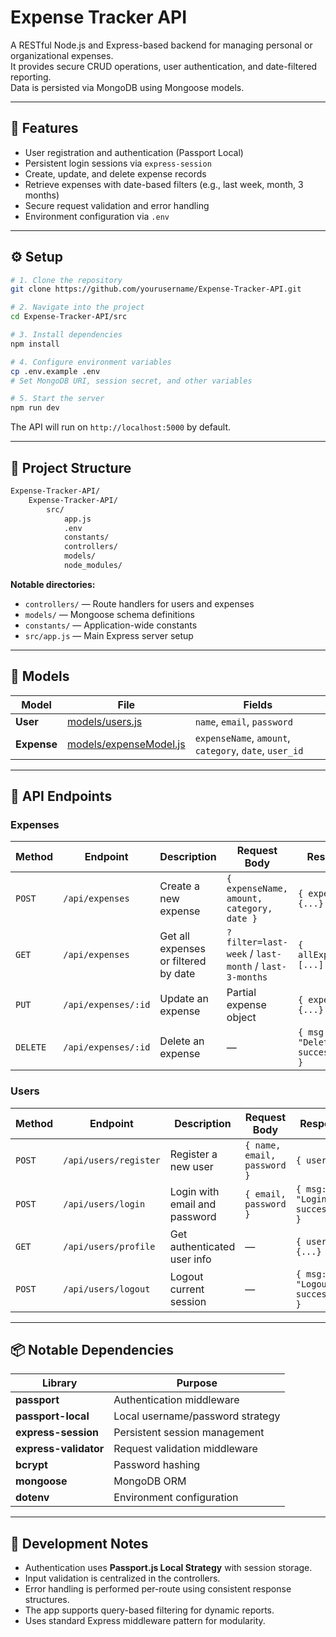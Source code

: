 # Expense Tracker API

A RESTful Node.js and Express-based backend for managing personal or organizational expenses.  
It provides secure CRUD operations, user authentication, and date-filtered reporting.  
Data is persisted via MongoDB using Mongoose models.

---

## 🧩 Features

- User registration and authentication (Passport Local)
- Persistent login sessions via `express-session`
- Create, update, and delete expense records
- Retrieve expenses with date-based filters (e.g., last week, month, 3 months)
- Secure request validation and error handling
- Environment configuration via `.env`

---

## ⚙️ Setup

```bash
# 1. Clone the repository
git clone https://github.com/yourusername/Expense-Tracker-API.git

# 2. Navigate into the project
cd Expense-Tracker-API/src

# 3. Install dependencies
npm install

# 4. Configure environment variables
cp .env.example .env
# Set MongoDB URI, session secret, and other variables

# 5. Start the server
npm run dev
```

The API will run on `http://localhost:5000` by default.

---

## 📁 Project Structure

```bash
Expense-Tracker-API/
    Expense-Tracker-API/
        src/
            app.js
            .env
            constants/
            controllers/
            models/
            node_modules/
```

**Notable directories:**
- `controllers/` — Route handlers for users and expenses  
- `models/` — Mongoose schema definitions  
- `constants/` — Application-wide constants  
- `src/app.js` — Main Express server setup  

---

## 🧠 Models

| Model | File | Fields |
|-------|------|--------|
| **User** | [models/users.js](src/models/users.js) | `name`, `email`, `password` |
| **Expense** | [models/expenseModel.js](src/models/expenseModel.js) | `expenseName`, `amount`, `category`, `date`, `user_id` |

---

## 🔌 API Endpoints

### **Expenses**

| Method | Endpoint | Description | Request Body | Response |
|--------|-----------|--------------|---------------|-----------|
| `POST` | `/api/expenses` | Create a new expense | `{ expenseName, amount, category, date }` | `{ expense: {...} }` |
| `GET` | `/api/expenses` | Get all expenses or filtered by date | `?filter=last-week` / `last-month` / `last-3-months` | `{ allExpenses: [...] }` |
| `PUT` | `/api/expenses/:id` | Update an expense | Partial expense object | `{ expense: {...} }` |
| `DELETE` | `/api/expenses/:id` | Delete an expense | — | `{ msg: "Deleted successfully" }` |

### **Users**

| Method | Endpoint | Description | Request Body | Response |
|--------|-----------|-------------|---------------|-----------|
| `POST` | `/api/users/register` | Register a new user | `{ name, email, password }` | `{ user }` |
| `POST` | `/api/users/login` | Login with email and password | `{ email, password }` | `{ msg: "Login successful" }` |
| `GET` | `/api/users/profile` | Get authenticated user info | — | `{ user: {...} }` |
| `POST` | `/api/users/logout` | Logout current session | — | `{ msg: "Logout successful" }` |

---

## 📦 Notable Dependencies

| Library | Purpose |
|----------|----------|
| **passport** | Authentication middleware |
| **passport-local** | Local username/password strategy |
| **express-session** | Persistent session management |
| **express-validator** | Request validation middleware |
| **bcrypt** | Password hashing |
| **mongoose** | MongoDB ORM |
| **dotenv** | Environment configuration |

---

## 🧰 Development Notes

- Authentication uses **Passport.js Local Strategy** with session storage.
- Input validation is centralized in the controllers.
- Error handling is performed per-route using consistent response structures.
- The app supports query-based filtering for dynamic reports.
- Uses standard Express middleware pattern for modularity.


